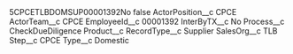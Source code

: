<?xml version="1.0" encoding="UTF-8"?>
<CustomMetadata xmlns="http://soap.sforce.com/2006/04/metadata" xmlns:xsi="http://www.w3.org/2001/XMLSchema-instance" xmlns:xsd="http://www.w3.org/2001/XMLSchema">
    <label>5CPCETLBDOMSUP00001392No</label>
    <protected>false</protected>
    <values>
        <field>ActorPosition__c</field>
        <value xsi:type="xsd:string">CPCE</value>
    </values>
    <values>
        <field>ActorTeam__c</field>
        <value xsi:type="xsd:string">CPCE</value>
    </values>
    <values>
        <field>EmployeeId__c</field>
        <value xsi:type="xsd:string">00001392</value>
    </values>
    <values>
        <field>InterByTX__c</field>
        <value xsi:type="xsd:string">No</value>
    </values>
    <values>
        <field>Process__c</field>
        <value xsi:type="xsd:string">CheckDueDiligence</value>
    </values>
    <values>
        <field>Product__c</field>
        <value xsi:nil="true"/>
    </values>
    <values>
        <field>RecordType__c</field>
        <value xsi:type="xsd:string">Supplier</value>
    </values>
    <values>
        <field>SalesOrg__c</field>
        <value xsi:type="xsd:string">TLB</value>
    </values>
    <values>
        <field>Step__c</field>
        <value xsi:type="xsd:string">CPCE</value>
    </values>
    <values>
        <field>Type__c</field>
        <value xsi:type="xsd:string">Domestic</value>
    </values>
</CustomMetadata>
